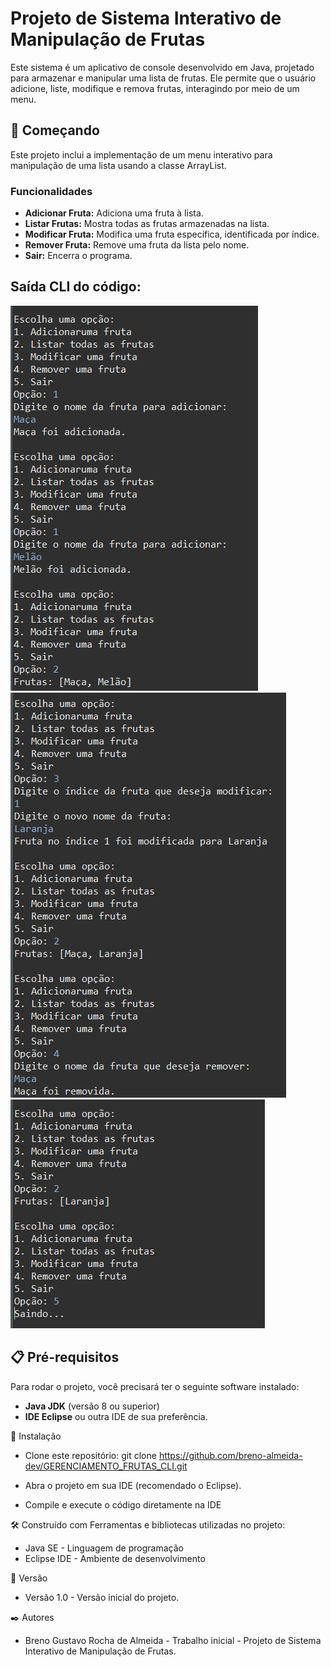 # Projeto de Sistema Interativo de Manipulação de Frutas
Este sistema é um aplicativo de console desenvolvido em Java, projetado para armazenar e manipular uma lista de frutas. Ele permite que o usuário adicione, liste, modifique e remova frutas, interagindo por meio de um menu.

## 🚀 Começando

Este projeto inclui a implementação de um menu interativo para manipulação de uma lista usando a classe ArrayList.  

### Funcionalidades

- **Adicionar Fruta:** Adiciona uma fruta à lista.
- **Listar Frutas:** Mostra todas as frutas armazenadas na lista.
- **Modificar Fruta:** Modifica uma fruta específica, identificada por índice.
- **Remover Fruta:** Remove uma fruta da lista pelo nome.
- **Sair:** Encerra o programa.


## Saída CLI do código:
![Imagem do diagrama do projeto](https://github.com/breno-almeida-dev/GERENCIAMENTO_FRUTAS_CLI/blob/master/print-1.png)  
![Imagem do diagrama do projeto](https://github.com/breno-almeida-dev/GERENCIAMENTO_FRUTAS_CLI/blob/master/print-2.png)  
![Imagem do diagrama do projeto](https://github.com/breno-almeida-dev/GERENCIAMENTO_FRUTAS_CLI/blob/master/print-3.png)  


## 📋 Pré-requisitos

Para rodar o projeto, você precisará ter o seguinte software instalado:

- **Java JDK** (versão 8 ou superior)
- **IDE Eclipse** ou outra IDE de sua preferência.

🔧 Instalação
- Clone este repositório:
    git clone https://github.com/breno-almeida-dev/GERENCIAMENTO_FRUTAS_CLI.git
  
- Abra o projeto em sua IDE (recomendado o Eclipse).
- Compile e execute o código diretamente na IDE
  
  

🛠️ Construído com
Ferramentas e bibliotecas utilizadas no projeto:

- Java SE - Linguagem de programação
- Eclipse IDE - Ambiente de desenvolvimento



📌 Versão
- Versão 1.0 - Versão inicial do projeto.



✒️ Autores
- Breno Gustavo Rocha de Almeida - Trabalho inicial - Projeto de Sistema Interativo de Manipulação de Frutas.
